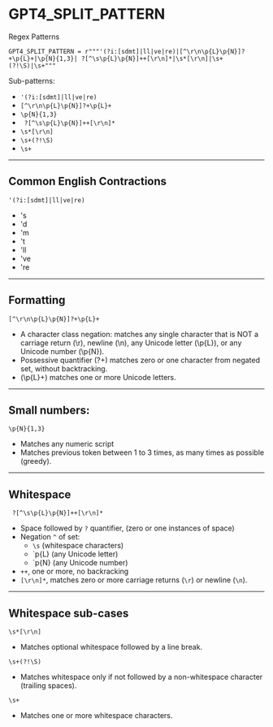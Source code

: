 # GPT4_SPLIT_PATTERN
Regex Patterns

```
GPT4_SPLIT_PATTERN = r"""'(?i:[sdmt]|ll|ve|re)|[^\r\n\p{L}\p{N}]?+\p{L}+|\p{N}{1,3}| ?[^\s\p{L}\p{N}]++[\r\n]*|\s*[\r\n]|\s+(?!\S)|\s+"""
```

Sub-patterns:
* `'(?i:[sdmt]|ll|ve|re)`
* `[^\r\n\p{L}\p{N}]?+\p{L}+`
* `\p{N}{1,3}`
* ` ?[^\s\p{L}\p{N}]++[\r\n]*`
* `\s*[\r\n]`
* `\s+(?!\S)`
* `\s+`

---

## Common English Contractions
```
'(?i:[sdmt]|ll|ve|re)
```
* 's
* 'd
* 'm
* 't
* 'll
* 've
* 're
  
---

## Formatting
```
[^\r\n\p{L}\p{N}]?+\p{L}+
```
* A character class negation: matches any single character that is NOT a carriage return (\r), newline (\n), any Unicode letter (\p{L}), or any Unicode number (\p{N}).
* Possessive quantifier (?+) matches zero or one character from negated set, without backtracking.
* (\p{L}+) matches one or more Unicode letters.

---

## Small numbers:
```
\p{N}{1,3}
```
* Matches any numeric script
* Matches previous token between 1 to 3 times, as many times as possible (greedy).

---

## Whitespace

```
 ?[^\s\p{L}\p{N}]++[\r\n]*
```
* Space followed by `?` quantifier, (zero or one instances of space)
* Negation `^` of set:
  * `\s` (whitespace characters)
  * `p{L} (any Unicode letter)
  * `p{N} (any Unicode number)
* `++`, one or more, no backracking
* `[\r\n]*`, matches zero or more carriage returns (`\r`) or newline (`\n`).

---

## Whitespace sub-cases

```
\s*[\r\n]
```
* Matches optional whitespace followed by a line break.

```
\s+(?!\S)
```
* Matches whitespace only if not followed by a non-whitespace character (trailing spaces).

```
\s+
```
* Matches one or more whitespace characters.
